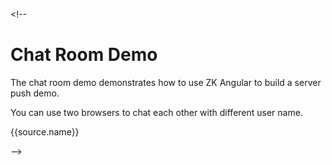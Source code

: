 <markdown><!--

# Chat Room Demo

The chat room demo demonstrates how to use ZK Angular to build a server push demo.

You can use two browsers to chat each other with different user name.
 
 <div class="runnable-example" ng-show="doc.sourceItems">
	<nav class="runnable-example-tabs">
		<a class="btn" ng-repeat="source in doc.sourceItems" ng-class="{active:demoActiveTabIndex==$index}" ng-click="setTab($index)" data-anchor="{{source.name}}">{{source.name}}</a>
	</nav>
	<div class="runnable-example-file auto-height" ng-show="demoActiveTabIndex==$index" ng-repeat="source in doc.sourceItems"
		zk-ng-include="source.path"/>
</div>

--></markdown>